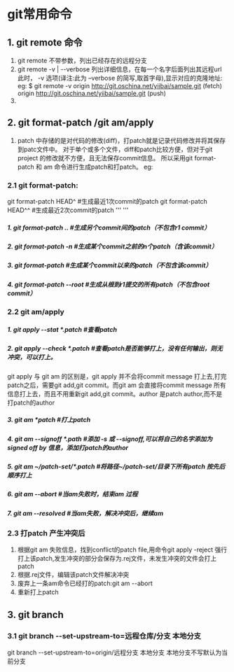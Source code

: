 # git常用命令

## 1. git remote 命令

1. git remote 不带参数，列出已经存在的远程分支
2. git remote -v | --verbose 列出详细信息，在每一个名字后面列出其远程url
   此时， -v 选项(译注:此为 –verbose 的简写,取首字母),显示对应的克隆地址:
   eg:
   $ git remote -v
   origin  http://git.oschina.net/yiibai/sample.git (fetch)
   origin  http://git.oschina.net/yiibai/sample.git (push)
3.

## 2. git format-patch /git am/apply

1. patch 中存储的是对代码的修改(diff)，打patch就是记录代码修改并将其保存到patc文件中。
   对于单个或多个文件，diff和patch比较方便，但对于git project 的修改就不方便，且无法保存commit信息。
   所以采用git format-patch 和 am 命令进行生成patch和打patch。
   eg:[](https://)

### 2.1 git format-patch:

git format-patch HEAD^  #生成最近1次commit的patch
git format-patch HEAD^^  #生成最近2次commit的patch
'''
'''

##### 1. git format-patch <r1>..<r2> #生成另个commit间的patch（不包含r1 commit）

##### 2. git format-patch -n <r1> #生成某个commit之前的n个patch（含该commit）

##### 3. git format-patch <r1> #生成某个commit以来的patch（不包含该commit）

##### 4. git format-patch --root <r1> #生成从根到r1提交的所有patch（不包含root commit）

### 2.2 git am/apply

##### 1. git apply --stat *.patch   #查看patch

##### 2. git apply --check *.patch  #查看patch是否能够打上，没有任何输出，则无冲突，可以打上。

git apply 与 git am 的区别是，git apply 并不会将commit message 打上去,打完patch之后，需要git add,git commit。而git am 会直接将commit message 所有信息打上去，而且不用重新git add,git commit。author 是patch author,而不是打patch的author

##### 3. git am *patch #打上patch

##### 4. git am --signoff *.path #添加 -s 或 --signoff,可以将自己的名字添加为signed off by 信息，添加打patch的author

##### 5. git am ~/patch-set/*.patch #将路径~/patch-set/目录下所有patch 按先后顺序打上

##### 6. git am --abort #当am失败时，结束am 过程

##### 7. git am --resolved #当am失败，解决冲突后，继续am

### 2.3 打patch 产生冲突后

1. 根据git am 失败信息，找到conflict的patch file,用命令git apply -reject <patch-name> 强行打上该patch,发生冲突的部分会保存为.rej文件，未发生冲突的文件会打上patch
2. 根据.rej文件，编辑该patch文件解决冲突
3. 废弃上一条am命令已经打的patch:git am --abort
4. 重新打上patch

## 3. git branch

### 3.1 git branch --set-upstream-to=远程仓库/分支 本地分支

git branch --set-upstream-to=origin/远程分支 本地分支
本地分支不写默认为当前分支
